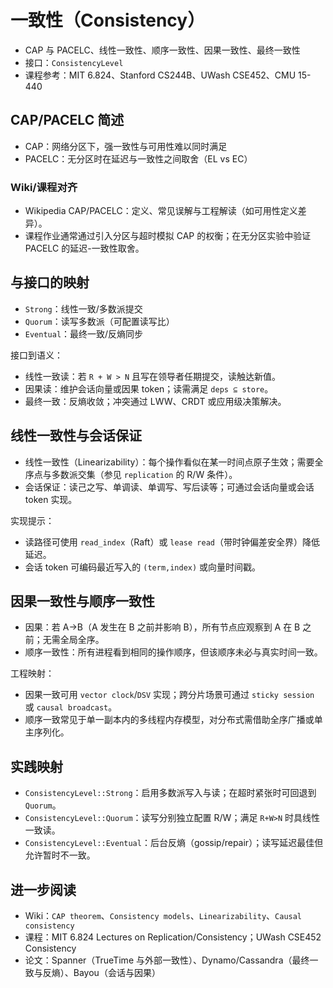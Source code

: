 # 一致性（Consistency）

- CAP 与 PACELC、线性一致性、顺序一致性、因果一致性、最终一致性
- 接口：`ConsistencyLevel`
- 课程参考：MIT 6.824、Stanford CS244B、UWash CSE452、CMU 15-440

## CAP/PACELC 简述

- CAP：网络分区下，强一致性与可用性难以同时满足
- PACELC：无分区时在延迟与一致性之间取舍（EL vs EC）

### Wiki/课程对齐

- Wikipedia CAP/PACELC：定义、常见误解与工程解读（如可用性定义差异）。
- 课程作业通常通过引入分区与超时模拟 CAP 的权衡；在无分区实验中验证 PACELC 的延迟-一致性取舍。

## 与接口的映射

- `Strong`：线性一致/多数派提交
- `Quorum`：读写多数派（可配置读写比）
- `Eventual`：最终一致/反熵同步

接口到语义：

- 线性一致读：若 `R + W > N` 且写在领导者任期提交，读触达新值。
- 因果读：维护会话向量或因果 token；读需满足 `deps ⊆ store`。
- 最终一致：反熵收敛；冲突通过 LWW、CRDT 或应用级决策解决。

## 线性一致性与会话保证

- 线性一致性（Linearizability）：每个操作看似在某一时间点原子生效；需要全序点与多数派交集（参见 `replication` 的 R/W 条件）。
- 会话保证：读己之写、单调读、单调写、写后读等；可通过会话向量或会话 token 实现。

实现提示：

- 读路径可使用 `read_index`（Raft）或 `lease read`（带时钟偏差安全界）降低延迟。
- 会话 token 可编码最近写入的 `(term,index)` 或向量时间戳。

## 因果一致性与顺序一致性

- 因果：若 A→B（A 发生在 B 之前并影响 B），所有节点应观察到 A 在 B 之前；无需全局全序。
- 顺序一致性：所有进程看到相同的操作顺序，但该顺序未必与真实时间一致。

工程映射：

- 因果一致可用 `vector clock`/`DSV` 实现；跨分片场景可通过 `sticky session` 或 `causal broadcast`。
- 顺序一致常见于单一副本内的多线程内存模型，对分布式需借助全序广播或单主序列化。

## 实践映射

- `ConsistencyLevel::Strong`：启用多数派写入与读；在超时紧张时可回退到 `Quorum`。
- `ConsistencyLevel::Quorum`：读写分别独立配置 R/W；满足 `R+W>N` 时具线性一致读。
- `ConsistencyLevel::Eventual`：后台反熵（gossip/repair）；读写延迟最佳但允许暂时不一致。

## 进一步阅读

- Wiki：`CAP theorem`、`Consistency models`、`Linearizability`、`Causal consistency`
- 课程：MIT 6.824 Lectures on Replication/Consistency；UWash CSE452 Consistency
- 论文：Spanner（TrueTime 与外部一致性）、Dynamo/Cassandra（最终一致与反熵）、Bayou（会话与因果）
